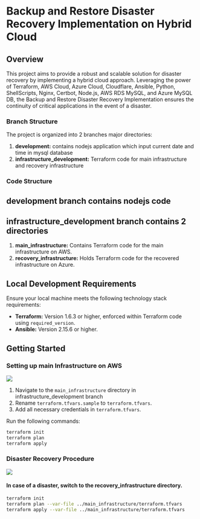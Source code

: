 # Backup and Restore Disaster Recovery Implementation on Hybrid Cloud

## Overview

This project aims to provide a robust and scalable solution for disaster recovery by implementing a hybrid cloud approach. Leveraging the power of Terraform, AWS Cloud, Azure Cloud, Cloudflare, Ansible, Python, ShellScripts, Nginx, Certbot, Node.js, AWS RDS MySQL, and Azure MySQL DB, the Backup and Restore Disaster Recovery Implementation ensures the continuity of critical applications in the event of a disaster.

### Branch Structure

The project is organized into 2 branches major directories:

1. **development:** contains nodejs application which input current date and time in mysql database
2.  **infrastructure_development:** Terraform code for main infrastructure and recovery infrastructure

     
### Code Structure

## development branch contains nodejs code

## infrastructure_development branch contains 2 directories

1. **main_infrastructure:** Contains Terraform code for the main infrastructure on AWS.
2. **recovery_infrastructure:** Holds Terraform code for the recovered infrastructure on Azure.


## Local Development Requirements

Ensure your local machine meets the following technology stack requirements:

- **Terraform:** Version 1.6.3 or higher, enforced within Terraform code using `required_version`.
- **Ansible:** Version 2.15.6 or higher.

## Getting Started

### Setting up main Infrastructure on AWS

![](.prod.gif)


1. Navigate to the `main_infrastructure` directory in infrastructure_development branch
2. Rename `terraform.tfvars.sample` to `terraform.tfvars`.
3. Add all necessary credentials in `terraform.tfvars`.

Run the following commands:

```bash
terraform init
terraform plan
terraform apply
```
### Disaster Recovery Procedure

![](.recovered.gif)

#### In case of a disaster, switch to the recovery_infrastructure directory.

```bash
terraform init
terraform plan --var-file ../main_infrastructure/terraform.tfvars
terraform apply --var-file ../main_infrastructure/terraform.tfvars
```

